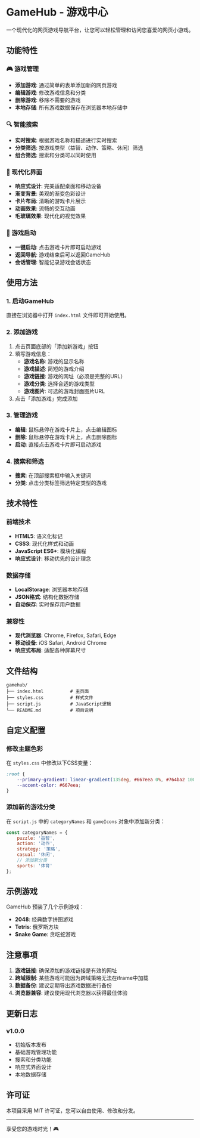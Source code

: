 # GameHub - 游戏中心

一个现代化的网页游戏导航平台，让您可以轻松管理和访问您喜爱的网页小游戏。

## 功能特性

### 🎮 游戏管理
- **添加游戏**: 通过简单的表单添加新的网页游戏
- **编辑游戏**: 修改游戏信息和分类
- **删除游戏**: 移除不需要的游戏
- **本地存储**: 所有游戏数据保存在浏览器本地存储中

### 🔍 智能搜索
- **实时搜索**: 根据游戏名称和描述进行实时搜索
- **分类筛选**: 按游戏类型（益智、动作、策略、休闲）筛选
- **组合筛选**: 搜索和分类可以同时使用

### 🎨 现代化界面
- **响应式设计**: 完美适配桌面和移动设备
- **渐变背景**: 美观的渐变色彩设计
- **卡片布局**: 清晰的游戏卡片展示
- **动画效果**: 流畅的交互动画
- **毛玻璃效果**: 现代化的视觉效果

### 🚀 游戏启动
- **一键启动**: 点击游戏卡片即可启动游戏
- **返回导航**: 游戏结束后可以返回GameHub
- **会话管理**: 智能记录游戏会话状态

## 使用方法

### 1. 启动GameHub
直接在浏览器中打开 `index.html` 文件即可开始使用。

### 2. 添加游戏
1. 点击页面底部的「添加新游戏」按钮
2. 填写游戏信息：
   - **游戏名称**: 游戏的显示名称
   - **游戏描述**: 简短的游戏介绍
   - **游戏链接**: 游戏的网址（必须是完整的URL）
   - **游戏分类**: 选择合适的游戏类型
   - **游戏图片**: 可选的游戏封面图片URL
3. 点击「添加游戏」完成添加

### 3. 管理游戏
- **编辑**: 鼠标悬停在游戏卡片上，点击编辑图标
- **删除**: 鼠标悬停在游戏卡片上，点击删除图标
- **启动**: 直接点击游戏卡片即可启动游戏

### 4. 搜索和筛选
- **搜索**: 在顶部搜索框中输入关键词
- **分类**: 点击分类标签筛选特定类型的游戏

## 技术特性

### 前端技术
- **HTML5**: 语义化标记
- **CSS3**: 现代化样式和动画
- **JavaScript ES6+**: 模块化编程
- **响应式设计**: 移动优先的设计理念

### 数据存储
- **LocalStorage**: 浏览器本地存储
- **JSON格式**: 结构化数据存储
- **自动保存**: 实时保存用户数据

### 兼容性
- **现代浏览器**: Chrome, Firefox, Safari, Edge
- **移动设备**: iOS Safari, Android Chrome
- **响应式布局**: 适配各种屏幕尺寸

## 文件结构

```
gamehub/
├── index.html          # 主页面
├── styles.css          # 样式文件
├── script.js           # JavaScript逻辑
└── README.md           # 项目说明
```

## 自定义配置

### 修改主题色彩
在 `styles.css` 中修改以下CSS变量：
```css
:root {
    --primary-gradient: linear-gradient(135deg, #667eea 0%, #764ba2 100%);
    --accent-color: #667eea;
}
```

### 添加新的游戏分类
在 `script.js` 中的 `categoryNames` 和 `gameIcons` 对象中添加新分类：
```javascript
const categoryNames = {
    puzzle: '益智',
    action: '动作',
    strategy: '策略',
    casual: '休闲',
    // 添加新分类
    sports: '体育'
};
```

## 示例游戏

GameHub 预装了几个示例游戏：
- **2048**: 经典数字拼图游戏
- **Tetris**: 俄罗斯方块
- **Snake Game**: 贪吃蛇游戏

## 注意事项

1. **游戏链接**: 确保添加的游戏链接是有效的网址
2. **跨域限制**: 某些游戏可能因为跨域策略无法在iframe中加载
3. **数据备份**: 建议定期导出游戏数据进行备份
4. **浏览器兼容**: 建议使用现代浏览器以获得最佳体验

## 更新日志

### v1.0.0
- 初始版本发布
- 基础游戏管理功能
- 搜索和分类功能
- 响应式界面设计
- 本地数据存储

## 许可证

本项目采用 MIT 许可证，您可以自由使用、修改和分发。

---

享受您的游戏时光！🎮